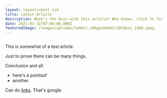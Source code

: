 ```yaml
---
layout: layouts/post.njk
title: Latest Article
description: What's the buzz with this article? Who knows, click to find out...
date: 2021-03-31T07:00:00.000Z
featuredImage: /images/uploads/tumblr_ndkgys65md1r20fq5o1_1280.jpeg
---
```

![]()

This is somewhat of a test article.

Just to prove there can be many things. 



Conclusion and all. 

* here's a pointasf
* another.



Can do [links](google.com). That's google.